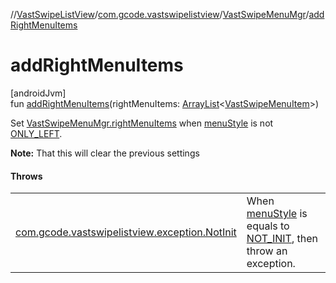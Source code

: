 //[VastSwipeListView](../../../index.md)/[com.gcode.vastswipelistview](../index.md)/[VastSwipeMenuMgr](index.md)/[addRightMenuItems](add-right-menu-items.md)

# addRightMenuItems

[androidJvm]\
fun [addRightMenuItems](add-right-menu-items.md)(rightMenuItems: [ArrayList](https://kotlinlang.org/api/latest/jvm/stdlib/kotlin.collections/-array-list/index.html)<[VastSwipeMenuItem](../../com.gcode.vastswipelistview.model/-vast-swipe-menu-item/index.md)>)

Set [VastSwipeMenuMgr.rightMenuItems](right-menu-items.md) when [menuStyle](menu-style.md) is not [ONLY_LEFT](../../com.gcode.vastswipelistview.annotation/-vast-swipe-list-view-constant/-o-n-l-y_-l-e-f-t.md).

**Note:** That this will clear the previous settings

#### Throws

| | |
|---|---|
| [com.gcode.vastswipelistview.exception.NotInit](../../com.gcode.vastswipelistview.exception/-not-init/index.md) | When [menuStyle](menu-style.md) is equals to [NOT_INIT](../../com.gcode.vastswipelistview.annotation/-vast-swipe-list-view-constant/-n-o-t_-i-n-i-t.md),     then throw an exception. |
